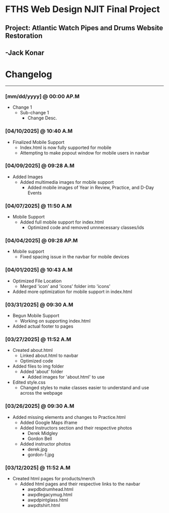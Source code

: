 # FTHS Web Design NJIT Final Project  
## Project: Atlantic Watch Pipes and Drums Website Restoration
## -Jack Konar  

# Changelog
---
### [mm/dd/yyyy] @ 00:00 AP.M
- Change 1
    - Sub-change 1
        - Change Desc.

### [04/10/2025] @ 10:40 A.M
- Finalized Mobile Support
    - Index.html is now fully supported for mobile
    - Attempting to make popout window for mobile users in navbar

### [04/09/2025] @ 09:28 A.M
- Added Images
    - Added multimedia images for mobile support
        - Added mobile images of Year in Review, Practice, and D-Day Events

### [04/07/2025] @ 11:50 A.M
- Mobile Support
    - Added full mobile support for index.html
        - Optimized code and removed unnnecessary classes/ids

### [04/04/2025] @ 09:28 AP.M
- Mobile support
    - Fixed spacing issue in the navbar for mobile devices

### [04/01/2025] @ 10:43 A.M
- Optimized File Location
    - Merged 'icon' and 'icons' folder into 'icons'
- Added more optimization for mobile support in index.html

### [03/31/2025] @ 09:30 A.M
- Begun Mobile Support
    - Working on supporting index.html
- Added actual footer to pages

### [03/27/2025] @ 11:52 A.M
- Created about.html
    - Linked about.html to navbar
    - Optimized code
- Added files to img folder
    - Added 'about' folder
        - Added images for 'about.html' to use
- Edited style.css
    - Changed styles to make classes easier to understand and use across the webpage

### [03/26/2025] @ 09:30 A.M
- Added missing elements and changes to Practice.html
    - Added Google Maps iframe
    - Added Instructors section and their respective photos
        - Derek Midgley
        - Gordon Bell
    - Added instructor photos
        - derek.jpg
        - gordon-1.jpg

### [03/12/2025] @ 11:52 A.M
- Created html pages for products/merch
    - Added html pages and their respective links to the navbar
        - awpdbdrumhead.html
        - awpdlegacymug.html
        - awpdpintglass.html
        - awpdtshirt.html
